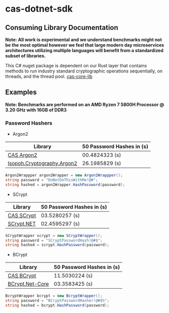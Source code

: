 # cas-dotnet-sdk

## Consuming Library Documentation
**Note: All work is experimental and we understand benchmarks might not be the most optimal however we feel that large modern day microservices architectures utilizing multiple languages will benefit from a standardized subset of libraries.**

This C# nuget package is dependent on our Rust layer that contains methods to run industry standard cryptographic operations sequentially, on threads, and the thread pool.
[cas-core-lib](https://github.com/Crytographic-API-Services/cas-core-lib)

## Examples
**Note: Benchmarks are performed on an AMD Ryzen 7 5800H Processor @ 3.20 GHz with 16GB of DDR3** 

### Password Hashers
- Argon2
  
| Library | 50 Password Hashes in (s) |
| --- | --- |
| [CAS Argon2](https://github.com/Crytographic-API-Services/cas-dotnet-sdk/blob/main/cas-dotnet-sdk/PasswordHashers/Argon2Wrappper.cs) | 00.4824323 (s) |
| [Isopoh.Cryptography.Argon2](https://github.com/mheyman/Isopoh.Cryptography.Argon2) | 26.1985829 (s) |
```csharp
Argon2Wrappper argon2Wrapper = new Argon2Wrappper();
string password = "DoNotDoThisWithMe!@#";
string hashed = argon2Wrapper.HashPassword(password);
```

- SCrypt
  
| Library | 50 Password Hashes in (s) |
| --- | --- |
| [CAS SCrypt](https://github.com/Crytographic-API-Services/cas-dotnet-sdk/blob/main/cas-dotnet-sdk/PasswordHashers/Argon2Wrappper.cs) | 03.5280257 (s) |
| [SCrypt.NET](https://github.com/viniciuschiele/scrypt) | 02.4595297 (s) |
```csharp
SCryptWrapper scrypt = new SCryptWrapper();
string password = "SCryptPasswordHash!@#$";
string hashed = scrypt.HashPassword(password);
```

- BCrypt
  
| Library | 50 Password Hashes in (s) |
| --- | --- |
| [CAS BCrypt](https://github.com/Crytographic-API-Services/cas-dotnet-sdk/blob/main/cas-dotnet-sdk/PasswordHashers/BcryptWrapper.cs) | 11.5030224 (s) |
| [BCrypt.Net-Core](https://github.com/neoKushan/BCrypt.Net-Core) | 03.3583425 (s) |
```csharp
BcryptWrapper bcrypt = new BcryptWrapper();
string password = "BCryptPasswordHasher!@#$%";
string hashed = bcrypt.HashPassword(password);
```
